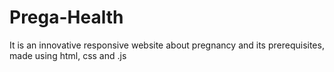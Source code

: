 # Prega-Health
It is an innovative responsive website about pregnancy and its prerequisites, made using html, css and .js
